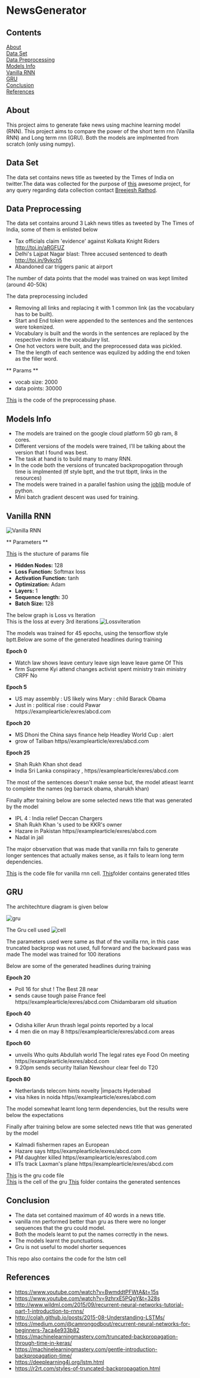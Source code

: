 # NewsGenerator


## Contents
[About](#about)  
[Data Set](#data-set)  
[Data Preprocessing](#data-preprocessing)  
[Models Info](#models-info)  
[Vanilla RNN](#vanilla-rnn)  
[GRU](#gru)  
[Conclusion](#conclusion)  
[References](#references)
## About

This project aims to generate fake news using machine learning model (RNN). This project aims to compare the power of the short term rnn (Vanilla RNN) and Long term rnn (GRU). Both the models are implmented from scratch (only using numpy).


## Data Set

The data set contains news title as tweeted by the Times of India on twitter.The data was collected for the purpose of [this](https://github.com/breejesh/project_alpha) awesome project, for any query regarding data collection contact [Breejesh Rathod](https://github.com/breejesh).

## Data Preprocessing

The data set contains around 3 Lakh news titles as tweeted by The Times of India, some of them is enlisted below  
* Tax officials claim 'evidence' against Kolkata Knight Riders http://toi.in/aRGFUZ  
* Delhi's Lajpat Nagar blast: Three accused sentenced to death http://toi.in/9vkch5  
* Abandoned car triggers panic at airport

The number of data points that the model was trained on was kept limited (around 40-50k)

The data preprocessing included
* Removing all links and replacing it with 1 common link (as the vocabulary has to be built).
* Start and End token were appended to the sentences and the sentences were tokenized.
* Vocabulary is built and the words in the sentences are replaced by the respective index in the vocabulary list.
* One hot vectors were built, and the preprocessed data was pickled.
* The the length of each sentence was equlized by adding the end token as the filler word.

** Params **
* vocab size: 2000
* data points: 30000

[This](preprocessor.py) is the code of the preprocessing phase.


## Models Info


* The models are trained on the google cloud platform
50 gb ram, 8 cores.
* Different versions of the models were trained, I'll be talking about the version that I found was best.
* The task at hand is to build many to many RNN.
* In the code both the versions of truncated backpropogation through time is implmented (tf style bptt, and the trut tbptt, links in the resources)
* The models were trained in a parallel fashion using the [joblib](https://pypi.python.org/pypi/joblib) module of python.
* Mini batch gradient descent was used for training.



## Vanilla RNN


![Vanilla RNN](images/vanilla.jpg)

** Parameters **

[This](params.json) is the stucture of params file
* **Hidden Nodes:** 128
* **Loss Function:** Softmax loss
* **Activation Function:** tanh
* **Optimization:** Adam
* **Layers:** 1
* **Sequence length:** 30
* **Batch Size:** 128


The below graph is Loss vs Iteration  
This is the loss at every 3rd iterations
![Lossviteration](images/modelv4_after_epochs.png)

The models was trained for 45 epochs, using the tensorflow style bptt.Below are some of the generated headlines during training

**Epoch 0**  
* Watch law shows leave century leave sign leave leave game Of This
* firm Supreme Kyi attend changes activist spent ministry train ministry CRPF No

**Epoch 5**  
* US may assembly : US likely wins Mary : child Barack Obama
* Just in : political rise : could Pawar https://examplearticle/exres/abcd.com


**Epoch 20**
* MS Dhoni the China says finance help Headley World Cup : alert
* grow of Taliban https//examplearticle/exres/abcd.com


**Epoch 25**
* Shah Rukh Khan shot dead
* India Sri Lanka conspiracy , https//examplearticle/exres/abcd.com

The most of the sentences doesn't make sense but, the model atleast learnt to complete the names (eg barrack obama, sharukh khan)


Finally after training below are some selected news title that was generated by the model
* IPL 4 : India relief Deccan Chargers
* Shah Rukh Khan 's used to be KKR's owner
* Hazare in Pakistan https//examplearticle/exres/abcd.com
* Nadal in jail


The major observation that was made that vanilla rnn fails to generate longer sentences that actually makes sense, as it fails to learn long term dependencies.

[This](RNN.py) is the code file for vanilla rnn cell.
[This](generated)folder contains generated titles

## GRU


The architechture diagram is given below

![gru](images/Gru.png)


The Gru cell used
![cell](images/gru_cell.png)

The parameters used were same as that of the vanilla rnn, in this case truncated backprop was not used, full forward and the backward pass was made
The model was trained for 100 iterations

Below are some of the generated headlines during training


**Epoch 20**
* Poll 16 for shut ! The Best 28 near
* sends cause tough paise France feel https//examplearticle/exres/abcd.com Chidambaram old situation

**Epoch 40**
* Odisha killer Arun thrash legal points reported by a local
* 4 men die on may 8 https//examplearticle/exres/abcd.com areas

**Epoch 60**
* unveils Who quits Abdullah world The legal rates eye Food On meeting https//examplearticle/exres/abcd.com
* 9.20pm sends security Italian Newshour clear feel do T20

**Epoch 80**
* Netherlands telecom hints novelty |impacts Hyderabad
* visa hikes in noida https//examplearticle/exres/abcd.com


The model somewhat learnt long term dependencies, but the results were below the expectations

Finally after training below are some selected news title that was generated by the model
* Kalmadi fishermen rapes an European
* Hazare says https//examplearticle/exres/abcd.com
* PM daughter killed https//examplearticle/exres/abcd.com
* IITs track Laxman's plane https//examplearticle/exres/abcd.com

[This](Gru.py) is the gru code file  
[This](GruCell.py) is the cell of the gru
[This](generated) folder contains the generated sentences


## Conclusion

* The data set contained maximum of 40 words in a news title.
* vanilla rnn performed better than gru as there were no longer sequences that the gru could model.
* Both the models learnt to put the names correctly in the news.
* The models learnt the punctuations.
* Gru is not useful to model shorter sequences


This repo also contains the code for the lstm cell


## References
* https://www.youtube.com/watch?v=BwmddtPFWtA&t=15s
* https://www.youtube.com/watch?v=9zhrxE5PQgY&t=328s
* http://www.wildml.com/2015/09/recurrent-neural-networks-tutorial-part-1-introduction-to-rnns/
* http://colah.github.io/posts/2015-08-Understanding-LSTMs/
* https://medium.com/@camrongodbout/recurrent-neural-networks-for-beginners-7aca4e933b82
* https://machinelearningmastery.com/truncated-backpropagation-through-time-in-keras/
* https://machinelearningmastery.com/gentle-introduction-backpropagation-time/
* https://deeplearning4j.org/lstm.html
* https://r2rt.com/styles-of-truncated-backpropagation.html

